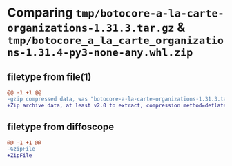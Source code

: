 # Comparing `tmp/botocore-a-la-carte-organizations-1.31.3.tar.gz` & `tmp/botocore_a_la_carte_organizations-1.31.4-py3-none-any.whl.zip`

## filetype from file(1)

```diff
@@ -1 +1 @@
-gzip compressed data, was "botocore-a-la-carte-organizations-1.31.3.tar", last modified: Fri Jul 14 01:46:25 2023, max compression
+Zip archive data, at least v2.0 to extract, compression method=deflate
```

## filetype from diffoscope

```diff
@@ -1 +1 @@
-GzipFile
+ZipFile
```

